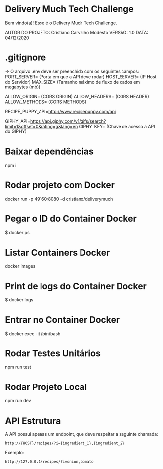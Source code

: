 # Delivery Much Tech Challenge

Bem vindo(a)! Esse é o Delivery Much Tech Challenge.

AUTOR DO PROJETO: Cristiano Carvalho Modesto
VERSÃO: 1.0
DATA: 04/12/2020

# .gitignore

-> O arquivo .env deve ser preenchido com os seguintes campos:
PORT_SERVER= (Porta em que a API deve rodar)
HOST_SERVER= (IP Host do Servidor)
MAX_SIZE= (Tamanho máximo de fluxo de dados em megabytes (mb))

ALLOW_ORIGIN= (CORS ORIGIN)
ALLOW_HEADERS= (CORS HEADER)
ALLOW_METHODS= (CORS METHODS)

RECIPE_PUPPY_API=http://www.recipepuppy.com/api

GIPHY_API=https://api.giphy.com/v1/gifs/search?limit=1&offset=0&rating=g&lang=en
GIPHY_KEY= (Chave de acesso a API do GIPHY)

# Baixar dependências

npm i

# Rodar projeto com Docker

docker run -p 49160:8080 -d cristiano/deliverymuch

# Pegar o ID do Container Docker

$ docker ps

# Listar Containers Docker

docker images

# Print de logs do Container Docker

$ docker logs <container id>

# Entrar no Container Docker

$ docker exec -it <container id> /bin/bash

# Rodar Testes Unitários

npm run test

# Rodar Projeto Local

npm run dev

# API Estrutura

A API possui apenas um endpoint, que deve respeitar a seguinte chamada:

`http://{HOST}/recipes/?i={ingredient_1},{ingredient_2}`

Exemplo:

`http://127.0.0.1/recipes/?i=onion,tomato`
